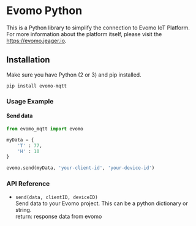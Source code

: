 # Evomo Python

This is a Python library to simplify the connection to Evomo IoT Platform. For more information about the platform itself, please visit the https://evomo.jeager.io.  

## Installation
Make sure you have Python (2 or 3) and pip installed.
```
pip install evomo-mqtt
```

### Usage Example
#### Send data
```python
from evomo_mqtt import evomo

myData = {
    'T' : 77,
    'H' : 10
}

evomo.send(myData, 'your-client-id', 'your-device-id')
```

### API Reference

* `send(data, clientID, deviceID)`  
    Send data to your Evomo project. This can be a python dictionary or string.  
    return: response data from evomo  
